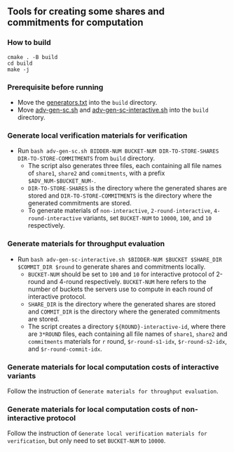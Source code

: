 ## Tools for creating some shares and commitments for computation

### How to build
```
cmake . -B build
cd build
make -j
```

### Prerequisite before running
+ Move the [generators.txt](../files/generators.txt) into the `build` directory.
+ Move [adv-gen-sc.sh](adv-gen-sc.sh) and
  [adv-gen-sc-interactive.sh](adv-gen-sc-interactive.sh) into the `build`
  directory.

### Generate local verification materials for verification
+ Run `bash adv-gen-sc.sh BIDDER-NUM BUCKET-NUM DIR-TO-STORE-SHARES
   DIR-TO-STORE-COMMITMENTS` from `build` directory. 
   + The script also generates three files, each containing all
   file names of `share1`, `share2` and `commitments`, with a prefix
   `$ADV_NUM-$BUCKET_NUM-`.
   + `DIR-TO-STORE-SHARES` is the directory where the generated shares are
     stored and `DIR-TO-STORE-COMMITMENTS` is the directory where the 
     generated commitments are stored.
   + To generate materials of `non-interactive`, `2-round-interactive`,
     `4-round-interactive` variants, set `BUCKET-NUM` to `10000`,
     `100`, and `10` respectively.

### Generate materials for throughput evaluation
+ Run `bash adv-gen-sc-interactive.sh $BIDDER-NUM $BUCKET $SHARE_DIR 
  $COMMIT_DIR $round` to generate shares and commitments locally.
  + `BUCKET-NUM` should be set to `100` and `10` for interactive
    protocol of 2-round and 4-round respectively.
    `BUCKET-NUM` here refers to the number of buckets the servers use to 
    compute in each round of interactive protocol.
  + `SHARE_DIR` is the directory where the generated shares are
    stored and `COMMIT_DIR` is the directory where the 
    generated commitments are stored.
  + The script creates a directory `${ROUND}-interactive-id`, where there 
    are `3*ROUND` files, each containing all
    file names of `share1`, `share2` and `commitments` materials for `r` 
    round, `$r-round-s1-idx`, `$r-round-s2-idx`, and 
    `$r-round-commit-idx`.

### Generate materials for local computation costs of interactive variants
Follow the instruction of `Generate materials for throughput evaluation`.

### Generate materials for local computation costs of non-interactive protocol
Follow the instruction of `Generate local verification materials for
verification`, but only need to set `BUCKET-NUM` to `10000`.
